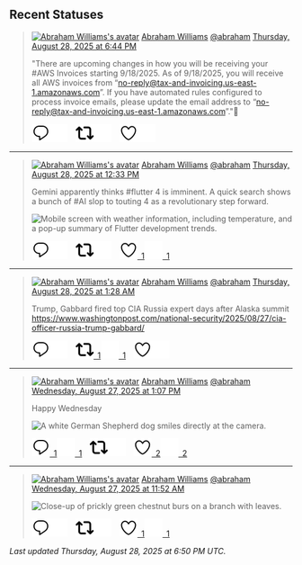 ## Recent Statuses

> <a href="https://indieweb.social/@abraham"><img alt="Abraham Williams's avatar" src="https://cdn.masto.host/indiewebsocial/accounts/avatars/109/292/540/382/343/163/original/d00f2e03ce9c85b1.jpg" height="24" width="24" ></a> [Abraham Williams](https://indieweb.social/@abraham) [@abraham](https://indieweb.social/@abraham) [Thursday, August 28, 2025 at 6:44 PM](https://indieweb.social/@abraham/115107867686530401)
>
> &quot;There are upcoming changes in how you will be receiving your #AWS Invoices starting 9/18/2025. As of 9/18/2025, you will receive all AWS invoices from “no-reply@tax-and-invoicing.us-east-1.amazonaws.com”. If you have automated rules configured to process invoice emails, please update the email address to “no-reply@tax-and-invoicing.us-east-1.amazonaws.com”.&quot;🤨
>
> [![Reply](./images/reply_light.svg#gh-light-mode-only "Reply")](https://indieweb.social/@abraham/115107867686530401#gh-light-mode-only)[![Reply](./images/reply.svg#gh-dark-mode-only "Reply")](https://indieweb.social/@abraham/115107867686530401#gh-dark-mode-only)&emsp;[![Boost](./images/retweet_light.svg#gh-light-mode-only "Boost")](https://indieweb.social/@abraham/115107867686530401#gh-light-mode-only)[![Boost](./images/retweet.svg#gh-dark-mode-only "Boost")](https://indieweb.social/@abraham/115107867686530401#gh-dark-mode-only)&emsp;[![Favorite](./images/like_light.svg#gh-light-mode-only "Favorite")](https://indieweb.social/@abraham/115107867686530401#gh-light-mode-only)[![Favorite](./images/like.svg#gh-dark-mode-only "Favorite")](https://indieweb.social/@abraham/115107867686530401#gh-dark-mode-only)


---

> <a href="https://indieweb.social/@abraham"><img alt="Abraham Williams's avatar" src="https://cdn.masto.host/indiewebsocial/accounts/avatars/109/292/540/382/343/163/original/d00f2e03ce9c85b1.jpg" height="24" width="24" ></a> [Abraham Williams](https://indieweb.social/@abraham) [@abraham](https://indieweb.social/@abraham) [Thursday, August 28, 2025 at 12:33 PM](https://indieweb.social/@abraham/115106407678752023)
>
> Gemini apparently thinks #flutter 4 is imminent. A quick search shows a bunch of #AI slop to touting 4 as a revolutionary step forward.
>
> ![Mobile screen with weather information, including temperature, and a pop-up summary of Flutter development trends.](https://cdn.masto.host/indiewebsocial/media_attachments/files/115/106/391/325/121/623/original/f3d52e56e0633acc.jpeg)
>
> [![Reply](./images/reply_light.svg#gh-light-mode-only "Reply")](https://indieweb.social/@abraham/115106407678752023#gh-light-mode-only)[![Reply](./images/reply.svg#gh-dark-mode-only "Reply")](https://indieweb.social/@abraham/115106407678752023#gh-dark-mode-only)&emsp;[![Boost](./images/retweet_light.svg#gh-light-mode-only "Boost")](https://indieweb.social/@abraham/115106407678752023#gh-light-mode-only)[![Boost](./images/retweet.svg#gh-dark-mode-only "Boost")](https://indieweb.social/@abraham/115106407678752023#gh-dark-mode-only)&emsp;[![Favorite](./images/like_light.svg#gh-light-mode-only "Favorite")&ensp;1](https://indieweb.social/@abraham/115106407678752023#gh-light-mode-only)[![Favorite](./images/like.svg#gh-dark-mode-only "Favorite")&ensp;1](https://indieweb.social/@abraham/115106407678752023#gh-dark-mode-only)


---

> <a href="https://indieweb.social/@abraham"><img alt="Abraham Williams's avatar" src="https://cdn.masto.host/indiewebsocial/accounts/avatars/109/292/540/382/343/163/original/d00f2e03ce9c85b1.jpg" height="24" width="24" ></a> [Abraham Williams](https://indieweb.social/@abraham) [@abraham](https://indieweb.social/@abraham) [Thursday, August 28, 2025 at 1:28 AM](https://indieweb.social/@abraham/115103793091216849)
>
> Trump, Gabbard fired top CIA Russia expert days after Alaska summit https://www.washingtonpost.com/national-security/2025/08/27/cia-officer-russia-trump-gabbard/
>
> [![Reply](./images/reply_light.svg#gh-light-mode-only "Reply")](https://indieweb.social/@abraham/115103793091216849#gh-light-mode-only)[![Reply](./images/reply.svg#gh-dark-mode-only "Reply")](https://indieweb.social/@abraham/115103793091216849#gh-dark-mode-only)&emsp;[![Boost](./images/retweet_light.svg#gh-light-mode-only "Boost")&ensp;1](https://indieweb.social/@abraham/115103793091216849#gh-light-mode-only)[![Boost](./images/retweet.svg#gh-dark-mode-only "Boost")&ensp;1](https://indieweb.social/@abraham/115103793091216849#gh-dark-mode-only)&emsp;[![Favorite](./images/like_light.svg#gh-light-mode-only "Favorite")](https://indieweb.social/@abraham/115103793091216849#gh-light-mode-only)[![Favorite](./images/like.svg#gh-dark-mode-only "Favorite")](https://indieweb.social/@abraham/115103793091216849#gh-dark-mode-only)


---

> <a href="https://indieweb.social/@abraham"><img alt="Abraham Williams's avatar" src="https://cdn.masto.host/indiewebsocial/accounts/avatars/109/292/540/382/343/163/original/d00f2e03ce9c85b1.jpg" height="24" width="24" ></a> [Abraham Williams](https://indieweb.social/@abraham) [@abraham](https://indieweb.social/@abraham) [Wednesday, August 27, 2025 at 1:07 PM](https://indieweb.social/@abraham/115100881917168010)
>
> Happy Wednesday
>
> ![A white German Shepherd dog smiles directly at the camera.](https://cdn.masto.host/indiewebsocial/media_attachments/files/115/100/881/183/733/327/original/7e9bb991f6ed31ad.jpg)
>
> [![Reply](./images/reply_light.svg#gh-light-mode-only "Reply")&ensp;1](https://indieweb.social/@abraham/115100881917168010#gh-light-mode-only)[![Reply](./images/reply.svg#gh-dark-mode-only "Reply")&ensp;1](https://indieweb.social/@abraham/115100881917168010#gh-dark-mode-only)&emsp;[![Boost](./images/retweet_light.svg#gh-light-mode-only "Boost")](https://indieweb.social/@abraham/115100881917168010#gh-light-mode-only)[![Boost](./images/retweet.svg#gh-dark-mode-only "Boost")](https://indieweb.social/@abraham/115100881917168010#gh-dark-mode-only)&emsp;[![Favorite](./images/like_light.svg#gh-light-mode-only "Favorite")&ensp;2](https://indieweb.social/@abraham/115100881917168010#gh-light-mode-only)[![Favorite](./images/like.svg#gh-dark-mode-only "Favorite")&ensp;2](https://indieweb.social/@abraham/115100881917168010#gh-dark-mode-only)


---

> <a href="https://indieweb.social/@abraham"><img alt="Abraham Williams's avatar" src="https://cdn.masto.host/indiewebsocial/accounts/avatars/109/292/540/382/343/163/original/d00f2e03ce9c85b1.jpg" height="24" width="24" ></a> [Abraham Williams](https://indieweb.social/@abraham) [@abraham](https://indieweb.social/@abraham) [Wednesday, August 27, 2025 at 11:52 AM](https://indieweb.social/@abraham/115100586601200895)
>
> 
>
> ![Close-up of prickly green chestnut burs on a branch with leaves.](https://cdn.masto.host/indiewebsocial/media_attachments/files/115/100/586/447/128/961/original/3a8001d855069ef1.jpg)
>
> [![Reply](./images/reply_light.svg#gh-light-mode-only "Reply")](https://indieweb.social/@abraham/115100586601200895#gh-light-mode-only)[![Reply](./images/reply.svg#gh-dark-mode-only "Reply")](https://indieweb.social/@abraham/115100586601200895#gh-dark-mode-only)&emsp;[![Boost](./images/retweet_light.svg#gh-light-mode-only "Boost")](https://indieweb.social/@abraham/115100586601200895#gh-light-mode-only)[![Boost](./images/retweet.svg#gh-dark-mode-only "Boost")](https://indieweb.social/@abraham/115100586601200895#gh-dark-mode-only)&emsp;[![Favorite](./images/like_light.svg#gh-light-mode-only "Favorite")&ensp;1](https://indieweb.social/@abraham/115100586601200895#gh-light-mode-only)[![Favorite](./images/like.svg#gh-dark-mode-only "Favorite")&ensp;1](https://indieweb.social/@abraham/115100586601200895#gh-dark-mode-only)


_Last updated Thursday, August 28, 2025 at 6:50 PM UTC._
